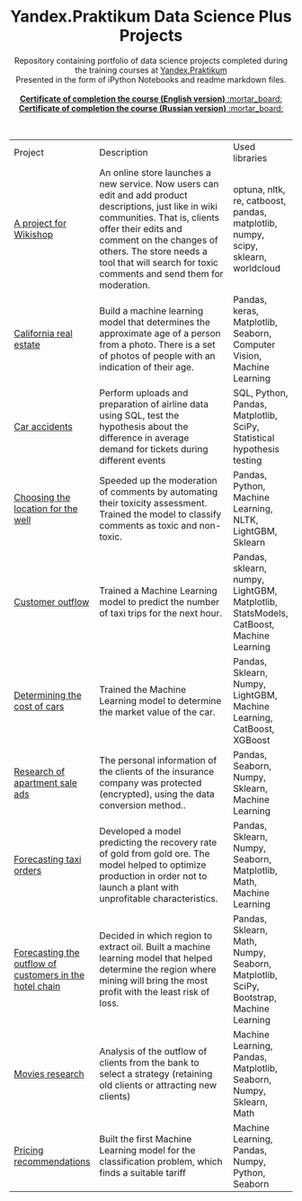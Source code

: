 

<center><h1>Yandex.Praktikum Data Science Plus Projects</h1></center>

<p align=center>
Repository containing portfolio of data science projects completed during the training courses at <a href="https://praktikum.yandex.ru/">Yandex.Praktikum</a><br>
Presented in the form of iPython Notebooks and readme markdown files. <br>

<br>
  <a href="https://github.com/vkikhtenko/educational_projects/blob/master/yandex_ds_plus_certificate_en.pdf"><b>Certificate of completion the course (English version)</b> :mortar_board: </a><br>
    <a href="https://github.com/vkikhtenko/educational_projects/blob/master/yandex_ds_plus_certificate_en.pdf"><b>Certificate of completion the course (Russian version)</b> :mortar_board: </a>
</p><br>

<table width=100% valign=top >
  <tr>
    <td width=25%>Project</td>
    <td>Description</td>
    <td width=20%>Used libraries</td>
  </tr>
        <tr>
    <td><a href="https://github.com/vkikhtenko/educational_projects/tree/master/a_project_for_wikishop">A project for Wikishop</a></td>
    <td>An online store launches a new service. Now users can edit and add product descriptions, just like in wiki communities. That is, clients offer their edits and comment on the changes of others. The store needs a tool that will search for toxic comments and send them for moderation.</td>
    <td>optuna, nltk, re, catboost, pandas, matplotlib, numpy, scipy, sklearn, worldcloud</td>
  </tr>
      <tr>
    <td><a href="https://github.com/vkikhtenko/educational_projects/tree/master/california_real_estate">California real estate</a></td>
    <td>Build a machine learning model that determines the approximate age of a person from a photo. There is a set of photos of people with an indication of their age.</td>
    <td>Pandas, keras, Matplotlib, Seaborn, Computer Vision, Machine Learning</td>
  </tr>
    <tr>
    <td><a href="https://github.com/vkikhtenko/educational_projects/tree/master/car_accidents">Car accidents</a></td>
    <td>Perform uploads and preparation of airline data using SQL, test the hypothesis about the difference in average demand for tickets during different events</td>
    <td>SQL, Python, Pandas, Matplotlib, SciPy, Statistical hypothesis testing</td>
  </tr>
  <tr>
    <td><a href="https://github.com/vkikhtenko/educational_projects/tree/master/choosing_the_location_for_the_well">Choosing the location for the well</a></td>
    <td>Speeded up the moderation of comments by automating their toxicity assessment. Trained the model to classify comments as toxic and non-toxic.</td>
    <td>Pandas, Python, Machine Learning, NLTK, LightGBM, Sklearn</td>
  </tr>
  <tr>
    <td><a href="https://github.com/vkikhtenko/educational_projects/tree/master/customer_outflow">Customer outflow</a></td>
    <td>Trained a Machine Learning model to predict the number of taxi trips for the next hour.</td>
    <td>Pandas, sklearn, numpy, LightGBM, Matplotlib, StatsModels, CatBoost, Machine Learning</td>
  </tr>
  <tr>
    <td><a href="https://github.com/vkikhtenko/educational_projects/tree/master/determining_the_cost_of_cars">Determining the cost of cars</a></td>
    <td>Trained the Machine Learning model to determine the market value of the car.</td>
    <td>Pandas, Sklearn, Numpy, LightGBM, Machine Learning, CatBoost, XGBoost</td>
  </tr>
  <tr>
    <td><a href="https://github.com/vkikhtenko/educational_projects/tree/master/research_of_apartment_sale_ads">Research of apartment sale ads</a></td>
    <td>The personal information of the clients of the insurance company was protected (encrypted), using the data conversion method..</td>
    <td>Pandas, Seaborn, Numpy, Sklearn, Machine Learning</td>
  </tr>
  <tr>
    <td><a href="https://github.com/vkikhtenko/educational_projects/tree/master/forecasting_taxi_orders">Forecasting taxi orders</a></td>
    <td>Developed a model predicting the recovery rate of gold from gold ore.
The model helped to optimize production in order not to launch a plant with unprofitable characteristics.</td>
    <td>Pandas, Sklearn, Numpy, Seaborn, Matplotlib, Math, Machine Learning</td>
  </tr>
  <tr>
    <td><a href="https://github.com/vkikhtenko/educational_projects/tree/master/forecasting_the_outflow_of_customers_in_the_hotel_chain">Forecasting the outflow of customers in the hotel chain</a></td>
    <td>Decided in which region to extract oil. Built a machine learning model that helped determine the region where mining will bring the most profit with the least risk of loss.</td>
    <td>Pandas, Sklearn, Math, Numpy, Seaborn, Matplotlib, SciPy, Bootstrap, Machine Learning</td>
  </tr>
  <tr>
    <td><a href="https://github.com/vkikhtenko/educational_projects/tree/master/movies_research">Movies research</a></td>
    <td>Analysis of the outflow of clients from the bank to select a strategy (retaining old clients or attracting new clients)</td>
    <td>Machine Learning, Pandas, Matplotlib, Seaborn, Numpy, Sklearn, Math</td>
  </tr>
  <tr>
    <td><a href="https://github.com/vkikhtenko/educational_projects/tree/master/pricing_recommendation">Pricing recommendations</a></td>
    <td>Built the first Machine Learning model for the classification problem, which finds a suitable tariff</td>
    <td>Machine Learning, Pandas, Numpy, Python, Seaborn</td>
  </tr>
  <tr>
</table>
